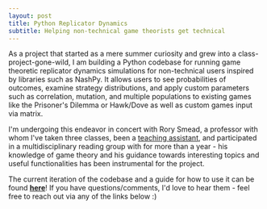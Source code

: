 ```yaml
---
layout: post
title: Python Replicator Dynamics
subtitle: Helping non-technical game theorists get technical
---
```

As a project that started as a mere summer curiosity and grew into a class-project-gone-wild, I am building a Python codebase for running  game theoretic replicator dynamics simulations for non-technical users inspired by libraries such as NashPy. It allows users to see probabilities of outcomes, examine strategy distributions, and apply custom parameters such as correlation, mutation, and multiple populations to existing games like the Prisoner's Dilemma or Hawk/Dove as well as custom games input via matrix. 

I'm undergoing this endeavor in concert with Rory Smead, a professor with whom I've taken three classes, been a <a href="/pages/ta/">teaching assistant</a>, and participated in a multidisciplinary reading group with for more than a year - his knowledge of game theory and his guidance towards interesting topics and useful functionalities has been instrumental for the project. 

The current iteration of the codebase and a guide for how to use it can be found <a href="https://github.com/Dastardi/GameTheory" target="blank">**here**</a>! If you have questions/comments, I'd love to hear them - feel free to reach out via any of the links below :)